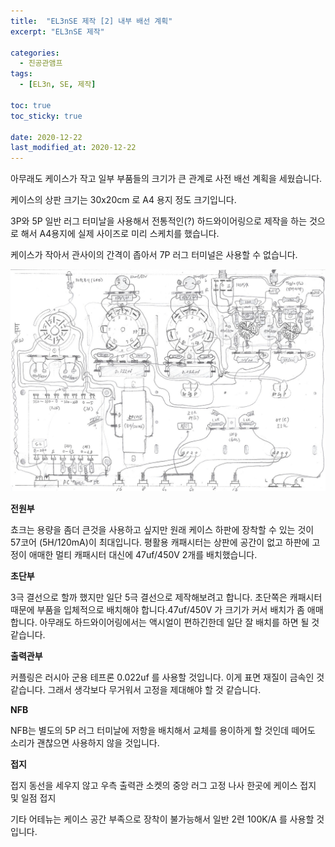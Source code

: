 ```yaml
---
title:  "EL3nSE 제작 [2] 내부 배선 계획"
excerpt: "EL3nSE 제작"

categories:
  - 진공관앰프
tags:
  - [EL3n, SE, 제작]

toc: true
toc_sticky: true
 
date: 2020-12-22
last_modified_at: 2020-12-22
---
```

아무래도 케이스가 작고 일부 부품들의 크기가 큰 관계로 사전 배선 계획을 세웠습니다.

케이스의 상판 크기는 30x20cm 로 A4 용지 정도 크기입니다.

3P와 5P 일반 러그 터미날을 사용해서 전통적인(?) 하드와이어링으로 제작을 하는 것으로 해서 A4용지에 실제 사이즈로 미리 스케치를 했습니다.

케이스가 작아서 관사이의 간격이 좁아서 7P 러그 터미널은 사용할 수 없습니다. 

![EL3nSE PRJ1 09](/assets/images/EL3nSE_PRJ1_09.jpg)

**전원부**

쵸크는 용량을 좀더 큰것을 사용하고 싶지만 원래 케이스 하판에 장착할 수 있는 것이 57코어 (5H/120mA)이 최대입니다. 평활용 캐패시터는 상판에 공간이 없고 하판에 고정이 애매한 멀티 캐패시터 대신에 47uf/450V 2개를 배치했습니다.

**초단부**

3극 결선으로 할까 했지만 일단 5극 결선으로 제작해보려고 합니다. 초단쪽은 캐패시터 때문에 부품을 입체적으로 배치해야 합니다.47uf/450V 가 크기가 커서 배치가 좀 애매합니다. 아무래도 하드와이어링에서는 액시얼이 편하긴한데 일단 잘 배치를 하면 될 것 같습니다.

**출력관부**

커플링은 러시아 군용 테프론 0.022uf 를 사용할 것입니다. 이게 표면 재질이 금속인 것 같습니다. 그래서 생각보다 무거워서 고정을 제대해야 할 것 같습니다.

**NFB**

NFB는 별도의 5P 러그 터미날에 저항을 배치해서 교체를 용이하게 할 것인데 떼어도 소리가 괜찮으면 사용하지 않을 것입니다.

**접지**

접지 동선을 세우지 않고 우측 출력관 소켓의 중앙 러그 고정 나사 한곳에 케이스 접지 및 일점 접지

기타 어테뉴는 케이스 공간 부족으로 장착이 불가능해서 일반 2련 100K/A 를 사용할 것입니다.

​
